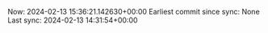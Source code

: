 Now: 2024-02-13 15:36:21.142630+00:00 Earliest commit since sync: None Last sync: 2024-02-13 14:31:54+00:00

